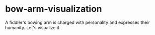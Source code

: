 # bow-arm-visualization

A fiddler's bowing arm is charged with personality and expresses their humanity. Let's visualize it.
